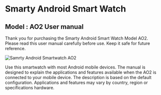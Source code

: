 # Smarty Android Smart Watch #  
## Model : AO2 User manual ##  
Thank you for purchasing the Smarty Android Smart Watch Model AO2. Please read this user manual carefully before use. Keep it safe for future reference.

![Samrty Android Smartwatch AO2](https://github.com/namratapathania/smartwatch.md/assets/152050814/7564eeb2-2311-49e1-8826-1a546fe8c617)

Use this smartwatch with most Android mobile devices. 
The manual is designed to explain the applications and features available when the AO2 is connected to your mobile device.
The description is based on the default configuration.
Applications and features may vary by country, region or specifications hardware. 

